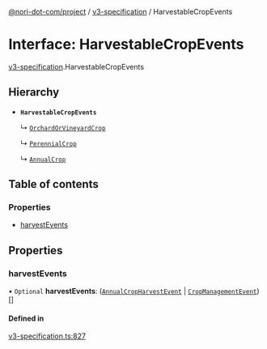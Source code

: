 [@nori-dot-com/project](../README.md) / [v3-specification](../modules/v3_specification.md) / HarvestableCropEvents

# Interface: HarvestableCropEvents

[v3-specification](../modules/v3_specification.md).HarvestableCropEvents

## Hierarchy

- **`HarvestableCropEvents`**

  ↳ [`OrchardOrVineyardCrop`](v3_specification.OrchardOrVineyardCrop.md)

  ↳ [`PerennialCrop`](v3_specification.PerennialCrop.md)

  ↳ [`AnnualCrop`](v3_specification.AnnualCrop.md)

## Table of contents

### Properties

- [harvestEvents](v3_specification.HarvestableCropEvents.md#harvestevents)

## Properties

### harvestEvents

• `Optional` **harvestEvents**: ([`AnnualCropHarvestEvent`](v3_specification.AnnualCropHarvestEvent.md) \| [`CropManagementEvent`](v3_specification.CropManagementEvent.md))[]

#### Defined in

[v3-specification.ts:827](https://github.com/nori-dot-eco/nori-dot-com/blob/efae8bc/packages/project/src/v3-specification.ts#L827)
